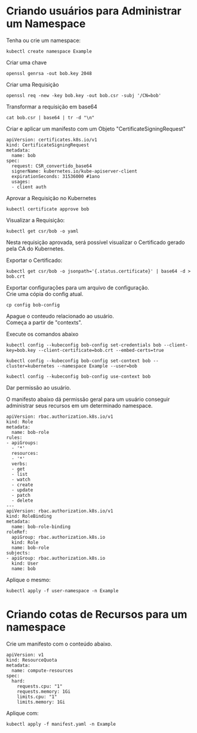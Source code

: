 # Criando usuários para Administrar um Namespace

Tenha ou crie um namespace:
```
kubectl create namespace Example
```

Criar uma chave
```
openssl genrsa -out bob.key 2048
```

Criar uma Requisição
```
openssl req -new -key bob.key -out bob.csr -subj '/CN=bob'
```

Transformar a requisição em base64
```
cat bob.csr | base64 | tr -d "\n"
```

Criar e aplicar um manifesto com um Objeto "CertificateSigningRequest"
```
apiVersion: certificates.k8s.io/v1
kind: CertificateSigningRequest
metadata:
  name: bob
spec: 
  request: CSR_convertido_base64
  signerName: kubernetes.io/kube-apiserver-client
  expirationSeconds: 31536000 #1ano
  usages:
  - client auth
```

Aprovar a Requisição no Kubernetes
```
kubectl certificate approve bob
```

Visualizar a Requisição:
```
kubectl get csr/bob -o yaml
```

Nesta requisição aprovada, será possível visualizar o Certificado gerado pela CA do Kubernetes.

Exportar o Certificado:
```
kubectl get csr/bob -o jsonpath='{.status.certificate}' | base64 -d > bob.crt
```


Exportar configurações para um arquivo de configuração.\
Crie uma cópia do config atual.
```
cp config bob-config
```

Apague o conteudo relacionado ao usuário.\
Começa a partir de "contexts".

Execute os comandos abaixo
```
kubectl config --kubeconfig bob-config set-credentials bob --client-key=bob.key --client-certificate=bob.crt --embed-certs=true

kubectl config --kubeconfig bob-config set-context bob --cluster=kubernetes --namespace Example --user=bob

kubectl config --kubeconfig bob-config use-context bob

```


Dar permissão ao usuário.

O manifesto abaixo dá permissão geral para um usuário conseguir administrar seus recursos em um determinado namespace.

```
apiVersion: rbac.authorization.k8s.io/v1
kind: Role
metadata:
  name: bob-role
rules:
- apiGroups:
  - '*'
  resources:
  - '*'
  verbs:
  - get
  - list
  - watch
  - create
  - update
  - patch
  - delete
---
apiVersion: rbac.authorization.k8s.io/v1
kind: RoleBinding
metadata:
  name: bob-role-binding
roleRef:
  apiGroup: rbac.authorization.k8s.io
  kind: Role
  name: bob-role
subjects:
- apiGroup: rbac.authorization.k8s.io
  kind: User
  name: bob
```

Aplique o mesmo:
```
kubectl apply -f user-namespace -n Example
```


# Criando cotas de Recursos para um namespace

Crie um manifesto com o conteúdo abaixo.
```
apiVersion: v1
kind: ResourceQuota
metadata:
  name: compute-resources
spec:
  hard:
    requests.cpu: "1"
    requests.memory: 1Gi
    limits.cpu: "1"
    limits.memory: 1Gi
```

Aplique com:
```
kubectl apply -f manifest.yaml -n Example
```